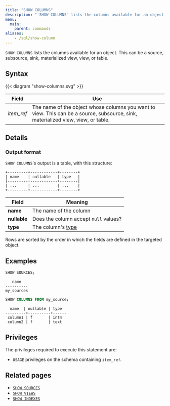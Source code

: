 ```yaml
---
title: "SHOW COLUMNS"
description: "`SHOW COLUMNS` lists the columns available for an object."
menu:
  main:
    parent: commands
aliases:
    - /sql/show-column
---
```


`SHOW COLUMNS` lists the columns available for an object. This can be a source,
subsource, sink, materialized view, view, or table.

## Syntax

{{< diagram "show-columns.svg" >}}

Field | Use
------|-----
_item&lowbar;ref_ | The name of the object whose columns you want to view. This can be a source, subsource, sink, materialized view, view, or table.

## Details

### Output format

`SHOW COLUMNS`'s output is a table, with this structure:

```nofmt
+---------+------------+--------+
| name    | nullable   | type   |
|---------+------------+--------|
| ...     | ...        | ...    |
+---------+------------+--------+
```

Field | Meaning
------|--------
**name** | The name of the column
**nullable** | Does the column accept `null` values?
**type** | The column's [type](../types)

Rows are sorted by the order in which the fields are defined in the targeted
object.

## Examples

```sql
SHOW SOURCES;
```
```nofmt
   name
----------
my_sources
```
```sql
SHOW COLUMNS FROM my_source;
```
```nofmt
  name  | nullable | type
---------+----------+------
 column1 | f       | int4
 column2 | f       | text
```

## Privileges

The privileges required to execute this statement are:

- `USAGE` privileges on the schema containing `item_ref`.

## Related pages

- [`SHOW SOURCES`](../show-sources)
- [`SHOW VIEWS`](../show-views)
- [`SHOW INDEXES`](../show-indexes)
